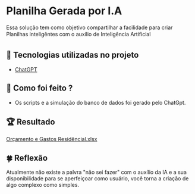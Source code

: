 # Planilha Gerada por I.A

Essa solução tem como objetivo compartilhar a facilidade para criar Planilhas inteligêntes com o auxílio de Inteligência Artificial

## 🤖 Tecnologias utilizadas no projeto

- [ChatGPT](https://chat.openai.com/) 

## 🤔 Como foi feito ?

- Os scripts e a simulação do banco de dados foi gerado pelo ChatGpt.

## 🏆 Resultado
[Orçamento e Gastos Residêncial.xlsx](https://github.com/user-attachments/files/18287459/Orcamento.e.Gastos.Residencial.xlsx)

## 🍀 Reflexão
Atualmente não existe a palvra "não sei fazer" com o auxílio da IA e a sua disponibilidade para se aperfeiçoar como usuário, você torna a criação de algo complexo como simples. 
